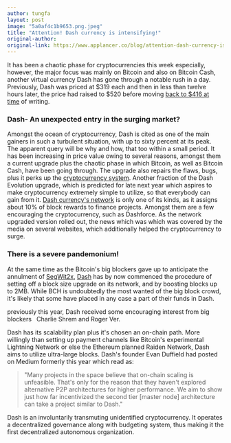 ```yaml
---
author: tungfa
layout: post
image: "5a0af4c1b9653.png.jpeg"
title: "Attention! Dash currency is intensifying!"
original-author: 
original-link: https://www.applancer.co/blog/attention-dash-currency-is-intensifying?utm_content=buffer396c5&utm_medium=social&utm_source=twitter.com&utm_campaign=buffer
---
```

It has been a chaotic phase for cryptocurrencies this week especially, however, the major focus was mainly on Bitcoin and also on Bitcoin Cash, another virtual currency Dash has gone through a notable rush in a day. Previously, Dash was priced at $319 each and then in less than twelve hours later, the price had raised to $520 before moving [back to $416 at time](https://coinmarketcap.com/currencies/dash/) of writing.

### Dash- An unexpected entry in the surging market?

Amongst the ocean of cryptocurrency, Dash is cited as one of the main gainers in such a turbulent situation, with up to sixty percent at its peak. The apparent query will be why and how, that too within a small period. It has been increasing in price value owing to several reasons, amongst them a current upgrade plus the chaotic phase in which Bitcoin, as well as Bitcoin Cash, have been going through. The upgrade also repairs the flaws, bugs, plus it perks up the [cryptocurrency system](https://www.applancer.co/bitcoin-for-beginners/what-is-cryptocurrency). Another fraction of the Dash Evolution upgrade, which is predicted for late next year which aspires to make cryptocurrency extremely simple to utilize, so that everybody can gain from it. [Dash currency's network](https://www.cryptocoinsnews.com/dash-hits-new-all-time-high-as-bitcoin-bitcoin-cash-struggle/) is only one of its kinds, as it assigns about 10% of block rewards to finance projects. Amongst them are a few encouraging the cryptocurrency, such as Dashforce. As the network upgraded version rolled out, the news which was which was covered by the media on several websites, which additionally helped the cryptocurrency to surge.

### There is a severe pandemonium!

At the same time as the Bitcoin's big blockers gave up to anticipate the annulment of [SegWit2x](https://www.applancer.co/blog/no-segwit2x-happening-now-bitcoin-to-enjoy-its-supremacy), [Dash](https://www.dash.org/) has by now commenced the procedure of setting off a block size upgrade on its network, and by boosting blocks up to 2MB. While BCH is undoubtedly the most wanted of the big block crowd, it's likely that some have placed in any case a part of their funds in Dash.

previously this year, Dash received some encouraging interest from big blockers   Charlie Shrem and Roger Ver.

Dash has its scalability plan plus it's chosen an on-chain path. More willingly than setting up payment channels like Bitcoin's experimental Lightning Network or else the Ethereum planned Raiden Network, Dash aims to utilize ultra-large blocks. Dash's founder Evan Duffield had posted on Medium formerly this year which read as:

> "Many projects in the space believe that on-chain scaling is unfeasible. That's only for the reason that they haven't explored alternative P2P architectures for higher performance. We aim to show just how far incentivized the second tier [master node] architecture can take a project similar to Dash."

Dash is an involuntarily transmuting unidentified cryptocurrency. It operates a decentralized governance along with budgeting system, thus making it the first decentralized autonomous organization.

